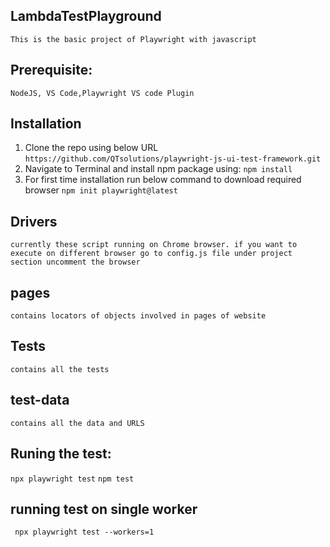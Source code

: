 ## LambdaTestPlayground
`This is the basic project of Playwright with javascript`

## Prerequisite:
`NodeJS, VS Code,Playwright VS code Plugin`

## Installation
1. Clone the repo using below URL
`https://github.com/QTsolutions/playwright-js-ui-test-framework.git`
2. Navigate to Terminal and install npm package using:
`npm install`
3. For first time installation run below command to download required browser
`npm init playwright@latest`

## Drivers
`currently these script running on Chrome browser. if you want to execute on different browser go to config.js file under project section uncomment the browser `

## pages
`contains locators of objects involved in pages of website`

## Tests
`contains all the tests`

## test-data
`contains all the data and URLS`

## Runing the test:
`npx playwright test` 
`npm test`

## running test on single worker
` npx playwright test --workers=1`

